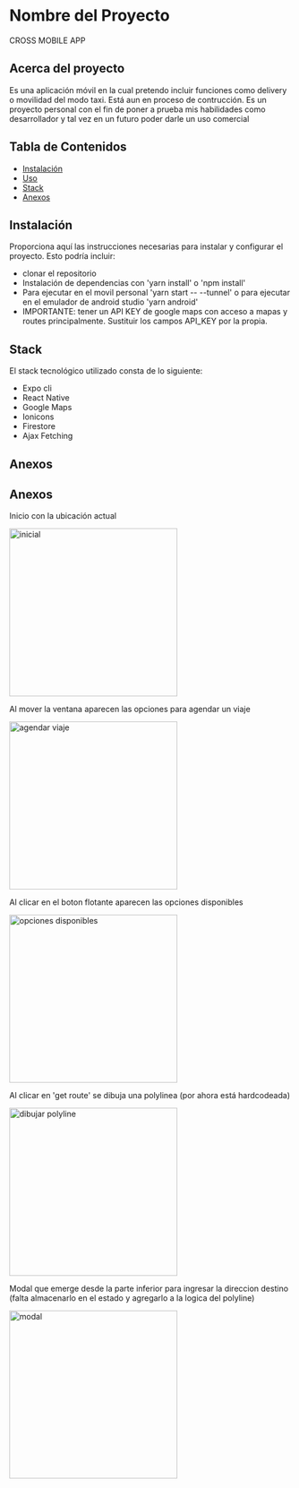 # Nombre del Proyecto

CROSS MOBILE APP

## Acerca del proyecto

Es una aplicación móvil en la cual pretendo incluir funciones como delivery o movilidad del modo taxi. Está aun en proceso de contrucción. Es un proyecto personal con el fin de poner a prueba mis habilidades como desarrollador y tal vez en un futuro poder darle un uso comercial

## Tabla de Contenidos

- [Instalación](#instalación)
- [Uso](#uso)
- [Stack](#stack)
- [Anexos](#anexos)

## Instalación

Proporciona aquí las instrucciones necesarias para instalar y configurar el proyecto. Esto podría incluir:

- clonar el repositorio
- Instalación de dependencias con 'yarn install' o 'npm install'
- Para ejecutar en el movil personal 'yarn start -- --tunnel' o para ejecutar en el emulador de android studio 'yarn android'
- IMPORTANTE: tener un API KEY de google maps con acceso a mapas y routes principalmente. Sustituir los campos API_KEY por la propia.

## Stack

El stack tecnológico utilizado consta de lo siguiente:

- Expo cli
- React Native
- Google Maps
- Ionicons
- Firestore
- Ajax Fetching

## Anexos

## Anexos

Inicio con la ubicación actual

<img src="./assets/mapa-1-1.jpeg" alt="inicial" width="300">

Al mover la ventana aparecen las opciones para agendar un viaje

<img src="./assets/mapa-2.jpeg" alt="agendar viaje" width="300">

Al clicar en el boton flotante aparecen las opciones disponibles

<img src="./assets/mapa-3.jpeg" alt="opciones disponibles" width="300">

Al clicar en 'get route' se dibuja una polylinea (por ahora está hardcodeada)

<img src="./assets/mapa-4.jpeg" alt="dibujar polyline" width="300">

Modal que emerge desde la parte inferior para ingresar la direccion destino (falta almacenarlo en el estado y agregarlo a la logica del polyline)

<img src="./assets/modal-abajo.jpeg" alt="modal" width="300">
